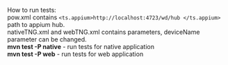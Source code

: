 How to run tests: <br>
pow.xml contains  <code><ts.appium>http://localhost:4723/wd/hub </ts.appium> </code> path to appium hub. <br>
nativeTNG.xml and webTNG.xml contains parameters, deviceName parameter can be changed. <br>
**mvn test -P native** - run tests for native application<br>
**mvn test -P web** - run tests for web application<br>
